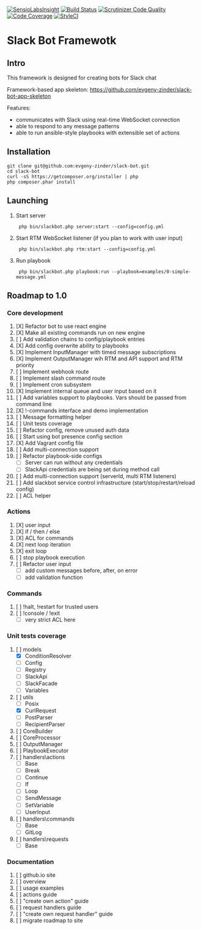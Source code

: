 [![SensioLabsInsight](https://insight.sensiolabs.com/projects/9f062b20-712b-4b26-a0a3-88fc509bb911/mini.png)](https://insight.sensiolabs.com/projects/9f062b20-712b-4b26-a0a3-88fc509bb911)
[![Build Status](https://travis-ci.org/evgeny-zinder/slack-bot.svg?branch=master)](https://travis-ci.org/evgeny-zinder/slack-bot)
[![Scrutinizer Code Quality](https://scrutinizer-ci.com/g/evgeny-zinder/slack-bot/badges/quality-score.png?b=master)](https://scrutinizer-ci.com/g/evgeny-zinder/slack-bot/?branch=master)
[![Code Coverage](https://scrutinizer-ci.com/g/evgeny-zinder/slack-bot/badges/coverage.png?b=master)](https://scrutinizer-ci.com/g/evgeny-zinder/slack-bot/?branch=master)
[![StyleCI](https://styleci.io/repos/46425062/shield)](https://styleci.io/repos/46425062)

# Slack Bot Framewotk

## Intro

This framework is designed for creating bots for Slack chat

Framework-based app skeleton: https://github.com/evgeny-zinder/slack-bot-app-skeleton

Features:
 * communicates with Slack using real-time WebSocket connection
 * able to respond to any message patterns
 * able to run ansible-style playbooks with extensible set of actions

## Installation

    git clone git@github.com:evgeny-zinder/slack-bot.git
    cd slack-bot
    curl -sS https://getcomposer.org/installer | php
    php composer.phar install

## Launching

1. Start server

        php bin/slackbot.php server:start --config=config.yml

2. Start RTM WebSocket listener (if you plan to work with user input)

        php bin/slackbot.php rtm:start --config=config.yml

3. Run playbook

        php bin/slackbot.php playbook:run --playbook=examples/0-simple-message.yml

## Roadmap to 1.0

### Core development
1. [X] Refactor bot to use react engine
2. [X] Make all existing commands run on new engine
3. [ ] Add validation chains to config/playbook entries
4. [X] Add config overwrite ability to playbooks
5. [X] Implement InputManager with timed message subscriptions
6. [X] Implement OutputManager wih RTM and API support and RTM priority
7. [ ] Implement webhook route
8. [ ] Implement slash command route
9. [ ] Implement cron subsystem
10. [X] Implement internal queue and user input based on it
11. [ ] Add variables support to playbooks. Vars should be passed from command line
12. [X] !-commands interface and demo implementation
13. [ ] Message formatting helper
14. [ ] Unit tests coverage
15. [ ] Refactor config, remove unused auth data
16. [ ] Start using bot presence config section
17. [X] Add Vagrant config file
18. [ ] Add multi-connection support
19. [ ] Refactor playbook-side configs
     * [ ] Server can run without any credentials
     * [ ] SlackApi credentials are being set during method call
20. [ ] Add multi-connection support (serverId, multi RTM listeners)
21. [ ] Add slackbot service control infrastructure (start/stop/restart/reload config)
22. [ ] ACL helper

### Actions
1. [X] user input
2. [X] if / then / else
3. [X] ACL for commands
4. [X] next loop iteration
5. [X] exit loop
6. [ ] stop playbook execution
7. [ ] Refactor user input
    * [ ] add custom messages before, after, on error
    * [ ] add validation function

### Commands
1. [ ] !halt, !restart for trusted users
2. [ ] !console / !exit
    * [ ] very strict ACL here

### Unit tests coverage
1. [ ] models
    * [X] ConditionResolver
    * [ ] Config
    * [ ] Registry
    * [ ] SlackApi
    * [ ] SlackFacade
    * [ ] Variables
2. [ ] utils
    * [ ] Posix
    * [X] CurlRequest
    * [ ] PostParser
    * [ ] RecipientParser
3. [ ] CoreBuilder
4. [ ] CoreProcessor
5. [ ] OutputManager
6. [ ] PlaybookExecutor
7. [ ] handlers\actions
    * [ ] Base
    * [ ] Break
    * [ ] Continue
    * [ ] If
    * [ ] Loop
    * [ ] SendMessage
    * [ ] SetVariable
    * [ ] UserInput
8. [ ] handlers\commands
    * [ ] Base
    * [ ] GitLog
9. [ ] handlers\requests
    * [ ] Base

### Documentation
1. [ ] github.io site
2. [ ] overview
3. [ ] usage examples
4. [ ] actions guide
5. [ ] "create own action" guide
6. [ ] request handlers guide
7. [ ] "create own request handler" guide
8. [ ] migrate roadmap to site


